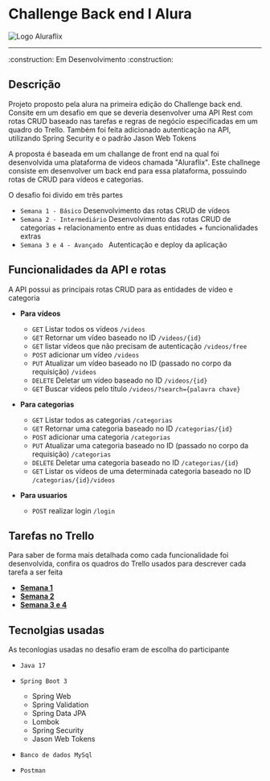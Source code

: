 # Challenge Back end I Alura
![Logo Aluraflix](https://user-images.githubusercontent.com/64627274/216795074-cc10d754-99ee-4768-bd8b-f1e7d228b3b0.png)

<hr>
:construction: Em Desenvolvimento :construction:

## Descrição

Projeto proposto pela alura na primeira edição do Challenge back end. Consite em um desafio em que se deveria desenvolver uma API Rest com rotas CRUD baseado nas tarefas e regras de negócio especificadas em um quadro do Trello. Também foi feita adicionado autenticação na API, utilizando Spring Security e o padrão Jason Web Tokens

A proposta é baseada em um challange de front end na qual foi desenvolvida uma plataforma de videos chamada "Aluraflix". Este challnege consiste em desenvolver um back end para essa plataforma, possuindo rotas de CRUD para vídeos e categorias.

O desafio foi divido em três partes

- `Semana 1 - Básico` Desenvolvimento das rotas CRUD de vídeos
- `Semana 2 - Intermediário` Desenvolvimento das rotas CRUD de categorias + relacionamento entre as duas entidades + funcionalidades extras
- `Semana 3 e 4 - Avançado ` Autenticação e deploy da aplicação 

## Funcionalidades da API e rotas

A API possui as principais rotas CRUD para as entidades de vídeo e categoria

- **Para vídeos**

  - `GET` Listar todos os vídeos `/videos`
  - `GET` Retornar um vídeo baseado no ID `/videos/{id}`
  - `GET` listar vídeos que não precisam de autenticação `/videos/free`
  - `POST` adicionar um vídeo `/videos`
  - `PUT` Atualizar um vídeo baseado no ID (passado no corpo da requisição) `/videos` 
  - `DELETE` Deletar um vídeo baseado no ID `/videos/{id}` 
  - `GET` Buscar vídeos pelo título `/videos/?search={palavra chave}`
  
- **Para categorias**

  - `GET` Listar todos as categorias `/categorias`
  - `GET` Retornar uma categoria baseado no ID `/categorias/{id}`
  - `POST` adicionar uma categoria `/categorias`
  - `PUT` Atualizar uma categoria baseado no ID (passado no corpo da requisição) `/categorias`
  - `DELETE` Deletar uma categoria baseado no ID `/categorias/{id}`
  - `GET` Listar os vídeos de uma determinada categoria baseado no ID `/categorias/{id}/videos`
  
- **Para usuarios**
  - `POST` realizar login `/login`
  
## Tarefas no Trello 

Para saber de forma mais detalhada como cada funcionalidade foi desenvolvida, confira os quadros do Trello usados para descrever cada tarefa a ser feita

- **[Semana 1](https://trello.com/b/Mj5x6lMZ/alura-challenge-backend-semana-1)**
- **[Semana 2](https://trello.com/b/5DavhAH7/alura-challenge-backend-semana-2)**
- **[Semana 3 e 4](https://trello.com/b/b5sOz9Q5/alura-challenge-backend-semana-3)**
  
 ## Tecnolgias usadas 
 
 As teconlogias usadas no desafio eram de escolha do participante 
 
 - `Java 17` 
 - `Spring Boot 3` 
 
   - Spring Web
   - Spring Validation
   - Spring Data JPA
   - Lombok
   - Spring Security
   - Jason Web Tokens
 - `Banco de dados MySql`
 - `Postman` 

  
